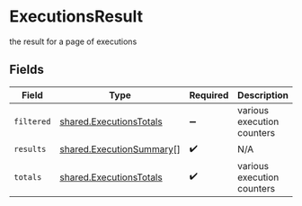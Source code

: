 # ExecutionsResult

the result for a page of executions


## Fields

| Field                                                                | Type                                                                 | Required                                                             | Description                                                          |
| -------------------------------------------------------------------- | -------------------------------------------------------------------- | -------------------------------------------------------------------- | -------------------------------------------------------------------- |
| `filtered`                                                           | [shared.ExecutionsTotals](../../models/shared/executionstotals.md)   | :heavy_minus_sign:                                                   | various execution counters                                           |
| `results`                                                            | [shared.ExecutionSummary](../../models/shared/executionsummary.md)[] | :heavy_check_mark:                                                   | N/A                                                                  |
| `totals`                                                             | [shared.ExecutionsTotals](../../models/shared/executionstotals.md)   | :heavy_check_mark:                                                   | various execution counters                                           |